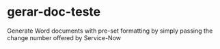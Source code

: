 # gerar-doc-teste
Generate Word documents with pre-set formatting by simply passing the change number offered by Service-Now
